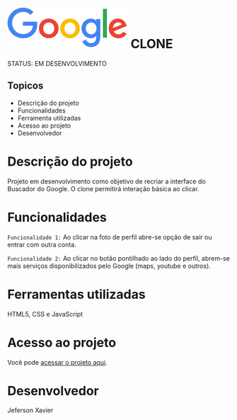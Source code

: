 # ![Clone do Google Bucador](img/logo-google.png) CLONE
STATUS: EM DESENVOLVIMENTO

## Topicos
- Descrição do projeto
- Funcionalidades
- Ferramenta utilizadas
- Acesso ao projeto
- Desenvolvedor

# Descrição do projeto
Projeto em desenvolvimento como objetivo de recriar a interface do Buscador do Google. O clone permitirá interação básica ao clicar.

# Funcionalidades
`Funcionalidade 1:` Ao clicar na foto de perfil abre-se opção de sair ou entrar com outra conta.

`Funcionalidade 2:` Ao clicar no botão pontilhado ao lado do perfil, abrem-se mais serviços disponibilizados pelo Google (maps, youtube e outros).

# Ferramentas utilizadas
HTML5, CSS e JavaScript

# Acesso ao projeto
Você pode [acessar o projeto aqui](https://projeto-google-clone.netlify.app/).

# Desenvolvedor

Jeferson Xavier 
